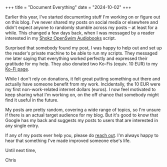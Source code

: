 +++
title = "Document Everything"
date = "2024-10-02"
+++

Earlier this year, I've started documenting stuff I'm working on or figure out on this blog. I've never shared my posts on social media or elsewhere and didn't expect anyone to randomly stumble across my posts – at least for a while. This changed a few days back, when I was messaged by a reader interested in my [Shokz OpenSwim Audiobooks](@/blog/swimming-audiobook/index.md) script.

Surprised that somebody found my post, I was happy to help out and set up the reader's private machine to be able to run my scripts. They messaged me later saying that everything worked perfectly and expressed their gratitude for my help. They also donated two Ko-Fis (equiv. 10 EUR) to my [Ko-Fi page](https://ko-fi.com/christopherwoggon).

While I don't rely on donations, it felt great putting something out there and actually have someone benefit from my work. Incidentally, the 10 EUR were my first non-work-related internet dollars (euros). I now feel motivated to keep sharing what I'm working on, on the off chance that somebody might find it useful in the future.

My posts are pretty random, covering a wide range of topics, so I'm unsure if there is an actual target audience for my blog. But it's good to know that Google has my back and suggests my posts to users that are interested in any single entry.

If any of my posts ever help you, please do [reach out](mailto:christopher.woggon@gmail.com). I'm always happy to hear that something I've made improved someone else's life.

Until next time,

Chris